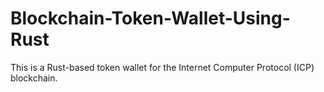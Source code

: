 # Blockchain-Token-Wallet-Using-Rust
This is a Rust-based token wallet for the Internet Computer Protocol (ICP) blockchain. 
